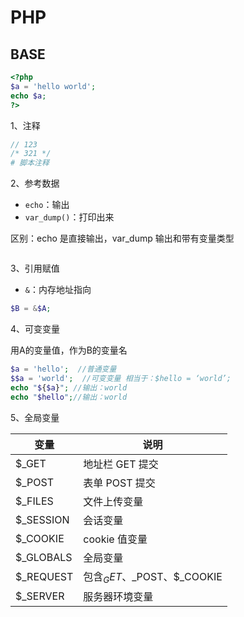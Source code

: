 # PHP

## BASE

```php
<?php
$a = 'hello world';
echo $a;
?>
```



1、注释

```php
// 123
/* 321 */
# 脚本注释
```



2、参考数据

- `echo`：输出
- `var_dump()`：打印出来

区别：echo 是直接输出，var_dump 输出和带有变量类型

```php
```



3、引用赋值

- `&`：内存地址指向

```php
$B = &$A;
```



4、可变变量

用A的变量值，作为B的变量名

```php
$a = 'hello';  //普通变量
$$a = 'world';  //可变变量 相当于：$hello = ‘world’;
echo "${$a}"; //输出：world
echo "$hello";//输出：world
```



5、全局变量

| 变量      | 说明                        |
| --------- | --------------------------- |
| $_GET     | 地址栏 GET 提交             |
| $_POST    | 表单 POST 提交              |
| $_FILES   | 文件上传变量                |
| $_SESSION | 会话变量                    |
| $_COOKIE  | cookie 值变量               |
| $_GLOBALS | 全局变量                    |
| $_REQUEST | 包含$_GET、$_POST、$_COOKIE |
| $_SERVER  | 服务器环境变量              |








